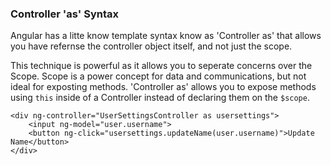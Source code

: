 ### Controller 'as' Syntax

Angular has a litte know template syntax know as 'Controller as' that allows you have refernse the controller object itself, and not just the scope.

This technique is powerful as it allows you to seperate concerns over the Scope. Scope is a power concept for data and communications, but not ideal 
for exposting methods. 'Controller as' allows you to expose methods using `this` inside of a Controller instead of declaring them on the `$scope`.

```
<div ng-controller="UserSettingsController as usersettings">
    <input ng-model="user.username">
    <button ng-click="usersettings.updateName(user.username)">Update Name</button>
</div>
```
